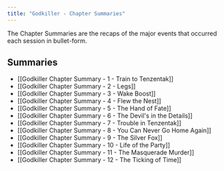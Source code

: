 ```yaml
---
title: "Godkiller - Chapter Summaries"
---
```

The Chapter Summaries are the recaps of the major events that occurred each session in bullet-form.
## Summaries
- [[Godkiller Chapter Summary - 1 - Train to Tenzentak]]
- [[Godkiller Chapter Summary - 2 - Legs]]
- [[Godkiller Chapter Summary - 3 - Wake Boost]]
- [[Godkiller Chapter Summary - 4 - Flew the Nest]]
- [[Godkiller Chapter Summary - 5 - The Hand of Fate]]
- [[Godkiller Chapter Summary - 6 - The Devil's in the Details]]
- [[Godkiller Chapter Summary - 7 - Trouble in Tenzentak]]
- [[Godkiller Chapter Summary - 8 - You Can Never Go Home Again]]
- [[Godkiller Chapter Summary - 9 - The Silver Fox]]
- [[Godkiller Chapter Summary - 10 - Life of the Party]]
- [[Godkiller Chapter Summary - 11 - The Masquerade Murder]]
- [[Godkiller Chapter Summary - 12 - The Ticking of Time]]